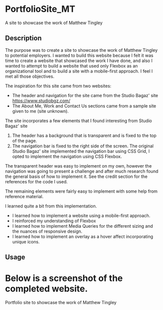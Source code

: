 # PortfolioSite_MT

A site to showcase the work of Matthew Tingley

## Description
The purpose was to create a site to showcase the work of Matthew Tingley to potential employers. I wanted
to build this website because I felt it was time to create a website that showcased the work I have done, and also
I wanted to attempt to build a website that used only Flexbox as an organizational tool and to build a site with a mobile-first
approach.  I feel I met all those objectives.  

The inspiration for this site came from two websites:
  * The header and navigation for the site came from the Studio Bagaz' site https://www.studiobgz.com/
  * The About Me, Work and Contact Us sections came from a sample site given to me (site unknown).

The site incorporates a few elements that I found interesting from Studio Bagaz' site
  1. The header has a background that is transparent and is fixed to the top of the page.
  2. The navigation bar is fixed to the right side of the screen. The original Studio Bagaz' site implemented
     the navigation bar using CSS Grid, I opted to implement the navigation using CSS Flexbox.  

The transparent header was easy to implement on my own, however the navigation was going to present
a challenge and after much research found the general basis of how to implement it.  See the credit section for the
references for the code I used.  

The remaining elements were fairly easy to implement with some help from reference material.  

I learned quite a bit from this implementation.  
  *  I learned how to implement a website using a mobile-first approach.
  *  I reinforced my understanding of Flexbox
  *  I learned how to implement Media Queries for the different sizing and the nuances of responsive design.
  *  I learned how to implement an overlay as a hover affect incorporating unique icons. 

## Usage
Below is a screenshot of the completed website.
=======

Portfolio site to showcase the work of Matthew Tingley
